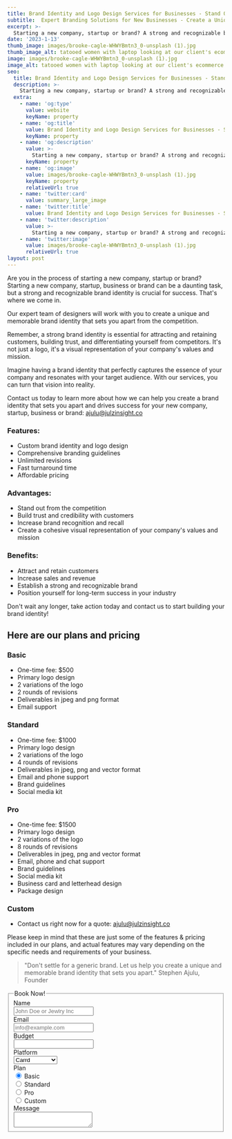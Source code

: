 ```yaml
---
title: Brand Identity and Logo Design Services for Businesses - Stand Out and Drive Success
subtitle:  Expert Branding Solutions for New Businesses - Create a Unique and Memorable Identity
excerpt: >-
  Starting a new company, startup or brand? A strong and recognizable brand identity is crucial for success. Our expert team of designers will work with you to create a unique and memorable brand identity that sets you apart from the competition. Our services include custom brand identity and logo design, comprehensive branding guidelines, unlimited revisions, fast turnaround time and affordable pricing. Contact us today to learn more about how we can help you establish a strong and recognizable brand, attract and retain customers and position yourself for long-term success in your industry.
date: '2023-1-13'
thumb_image: images/brooke-cagle-WHWYBmtn3_0-unsplash (1).jpg
thumb_image_alt: tatooed women with laptop looking at our client's ecommerce store with a smile on her face
image: images/brooke-cagle-WHWYBmtn3_0-unsplash (1).jpg
image_alt: tatooed women with laptop looking at our client's ecommerce store with a smile on her face
seo:
  title: Brand Identity and Logo Design Services for Businesses - Stand Out and Drive Success
  description: >-
    Starting a new company, startup or brand? A strong and recognizable brand identity is crucial for success. Our expert team of designers will work with you to create a unique and memorable brand identity that sets you apart from the competition. Our services include custom brand identity and logo design, comprehensive branding guidelines, unlimited revisions, fast turnaround time and affordable pricing. Contact us today to learn more about how we can help you establish a strong and recognizable brand, attract and retain customers and position yourself for long-term success in your industry.
  extra:
    - name: 'og:type'
      value: website
      keyName: property
    - name: 'og:title'
      value: Brand Identity and Logo Design Services for Businesses - Stand Out and Drive Success
      keyName: property
    - name: 'og:description'
      value: >-
        Starting a new company, startup or brand? A strong and recognizable brand identity is crucial for success. Our expert team of designers will work with you to create a unique and memorable brand identity that sets you apart from the competition. Our services include custom brand identity and logo design, comprehensive branding guidelines, unlimited revisions, fast turnaround time and affordable pricing. Contact us today to learn more about how we can help you establish a strong and recognizable brand, attract and retain customers and position yourself for long-term success in your industry.
      keyName: property
    - name: 'og:image'
      value: images/brooke-cagle-WHWYBmtn3_0-unsplash (1).jpg
      keyName: property
      relativeUrl: true
    - name: 'twitter:card'
      value: summary_large_image
    - name: 'twitter:title'
      value: Brand Identity and Logo Design Services for Businesses - Stand Out and Drive Success
    - name: 'twitter:description'
      value: >-
        Starting a new company, startup or brand? A strong and recognizable brand identity is crucial for success. Our expert team of designers will work with you to create a unique and memorable brand identity that sets you apart from the competition. Our services include custom brand identity and logo design, comprehensive branding guidelines, unlimited revisions, fast turnaround time and affordable pricing. Contact us today to learn more about how we can help you establish a strong and recognizable brand, attract and retain customers and position yourself for long-term success in your industry.
    - name: 'twitter:image'
      value: images/brooke-cagle-WHWYBmtn3_0-unsplash (1).jpg
      relativeUrl: true
layout: post
---
```


Are you in the process of starting a new company, startup or brand? Starting a new company, startup, business or brand can be a daunting task, but a strong and recognizable brand identity is crucial for success. 
That's where we come in. 

Our expert team of designers will work with you to create a unique and memorable brand identity that sets you apart from the competition.

Remember, a strong brand identity is essential for attracting and retaining customers, building trust, and differentiating yourself from competitors. It's not just a logo, it's a visual representation of your company's values and mission.

Imagine having a brand identity that perfectly captures the essence of your company and resonates with your target audience. With our services, you can turn that vision into reality.

Contact us today to learn more about how we can help you create a brand identity that sets you apart and drives success for your new company, startup, business or brand: [ajulu@julzinsight.co](mailto:ajulu@julzinsight.co)


### Features:

- Custom brand identity and logo design
- Comprehensive branding guidelines
- Unlimited revisions
- Fast turnaround time
- Affordable pricing


### Advantages:

- Stand out from the competition
- Build trust and credibility with customers
- Increase brand recognition and recall
- Create a cohesive visual representation of your company's values and mission


### Benefits:

- Attract and retain customers
- Increase sales and revenue
- Establish a strong and recognizable brand
- Position yourself for long-term success in your industry

Don't wait any longer, take action today and contact us to start building your brand identity!

## Here are our plans and pricing

### Basic
- One-time fee: $500
- Primary logo design
- 2 variations of the logo
- 2 rounds of revisions
- Deliverables in jpeg and png format
- Email support

### Standard
- One-time fee: $1000
- Primary logo design
- 2 variations of the logo
- 4 rounds of revisions
- Deliverables in jpeg, png and vector format
- Email and phone support
- Brand guidelines
- Social media kit

### Pro
- One-time fee: $1500
- Primary logo design
- 2 variations of the logo
- 8 rounds of revisions
- Deliverables in jpeg, png and vector format
- Email, phone and chat support
- Brand guidelines
- Social media kit
- Business card and letterhead design
- Package design

### Custom
- Contact us right now for a quote: [ajulu@julzinsight.co](mailto:ajulu@julzinsight.co)

Please keep in mind that these are just some of the features & pricing included in our plans, and actual features may vary depending on the specific needs and requirements of your business.

> "Don't settle for a generic brand. Let us help you create a unique and memorable brand identity that sets you apart." 
> Stephen Ajulu, Founder


<form class="form-horizontal">
<fieldset>

<!-- Form Name -->
<legend>Book Now!</legend>

<!-- Text input-->
<div class="form-group">
  <label class="col-md-4 control-label" for="name">Name</label>  
  <div class="col-md-4">
  <input id="name" name="name" type="text" placeholder="John Doe or Jewlry Inc" class="form-control input-md" required="">
    
  </div>
</div>

<!-- Text input-->
<div class="form-group">
  <label class="col-md-4 control-label" for="email">Email</label>  
  <div class="col-md-4">
  <input id="email" name="email" type="text" placeholder="info@example.com" class="form-control input-md" required="">
    
  </div>
</div>

<!-- Text input-->
<div class="form-group">
  <label class="col-md-4 control-label" for="budget">Budget</label>  
  <div class="col-md-4">
  <input id="budget" name="budget" type="text" placeholder="" class="form-control input-md">
    
  </div>
</div>

<!-- Select Basic -->
<div class="form-group">
  <label class="col-md-4 control-label" for="platform">Platform</label>
  <div class="col-md-4">
    <select id="platform" name="platform" class="form-control">
      <option value="1">Carrd</option>
      <option value="2">Webflow</option>
      <option value="3">WordPress</option>
      <option value="4">Ghost</option>
      <option value="5">Squarespace</option>
    </select>
  </div>
</div>

<!-- Multiple Radios -->
<div class="form-group">
  <label class="col-md-4 control-label" for="plan">Plan</label>
  <div class="col-md-4">
  <div class="radio">
    <label for="plan-0">
      <input type="radio" name="plan" id="plan-0" value="1" checked="checked">
      Basic
    </label>
	</div>
  <div class="radio">
    <label for="plan-1">
      <input type="radio" name="plan" id="plan-1" value="2">
      Standard
    </label>
	</div>
  <div class="radio">
    <label for="plan-2">
      <input type="radio" name="plan" id="plan-2" value="3">
      Pro
    </label>
	</div>
  <div class="radio">
    <label for="plan-3">
      <input type="radio" name="plan" id="plan-3" value="4">
      Custom
    </label>
	</div>
  </div>
</div>

<!-- Textarea -->
<div class="form-group">
  <label class="col-md-4 control-label" for="message">Message</label>
  <div class="col-md-4">                     
    <textarea class="form-control" id="message" name="message"></textarea>
  </div>
</div>

</fieldset>
</form>
